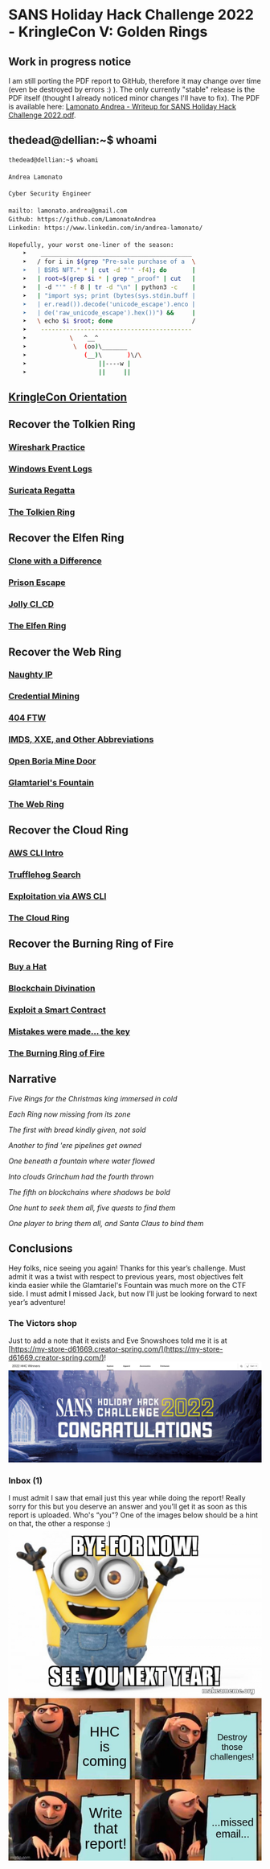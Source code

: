 # SANS Holiday Hack Challenge 2022 - KringleCon V: Golden Rings

## Work in progress notice
I am still porting the PDF report to GitHub, therefore it may change over time (even be destroyed by errors :) ).
The only currently "stable" release is the PDF itself (thought I already noticed minor changes I'll have to fix).
The PDF is available here: [Lamonato Andrea - Writeup for SANS Holiday Hack Challenge 2022.pdf](https://github.com/LamonatoAndrea/KringleCon5/blob/master/Lamonato%20Andrea%20-%20Writeup%20for%20SANS%20Holiday%20Hack%20Challenge%202022.pdf).

## thedead@dellian:~$ whoami
```bash
thedead@dellian:~$ whoami

Andrea Lamonato

Cyber Security Engineer

mailto: lamonato.andrea@gmail.com
Github: https://github.com/LamonatoAndrea
Linkedin: https://www.linkedin.com/in/andrea-lamonato/

Hopefully, your worst one-liner of the season:
    ➤    __________________________________________
    ➤   / for i in $(grep "Pre-sale purchase of a  \
    ➤   | BSRS NFT." * | cut -d "'" -f4); do       |
    ➤   | root=$(grep $i * | grep "_proof" | cut   |
    ➤   | -d "'" -f 8 | tr -d "\n" | python3 -c    |
    ➤   | "import sys; print (bytes(sys.stdin.buff |
    ➤   | er.read()).decode('unicode_escape').enco |
    ➤   | de('raw_unicode_escape').hex())") &&     |
    ➤   \ echo $i $root; done                      /
    ➤    ------------------------------------------
    ➤            \   ^__^ 
    ➤             \  (oo)\_______
    ➤                (__)\       )\/\
    ➤                    ||----w |
    ➤                    ||     ||
```

## [KringleCon Orientation](/01%20-%20KringleCon%20Orientation/README.md)

## Recover the Tolkien Ring

### [Wireshark Practice](/02%20-%20Recover%20the%20Tolkien%20Ring/02.01%20-%20Wireshark%20Practice/README.md)

### [Windows Event Logs](/02%20-%20Recover%20the%20Tolkien%20Ring/02.02%20-%20Windows%20Event%20Logs/README.md)

### [Suricata Regatta](/02%20-%20Recover%20the%20Tolkien%20Ring/02.03%20-%20Suricata%20Regatta/README.md)

### [The Tolkien Ring](/02%20-%20Recover%20the%20Tolkien%20Ring/02.04%20-%20The%20Tolkien%20Ring/README.md)

## Recover the Elfen Ring

### [Clone with a Difference](/03%20-%20Recover%20the%20Elfen%20Ring/03.01%20-%20Clone%20with%20a%20Difference/README.md)

### [Prison Escape](/03%20-%20Recover%20the%20Elfen%20Ring/03.02%20-%20Prison%20Escape/README.md)

### [Jolly CI_CD](/03%20-%20Recover%20the%20Elfen%20Ring/03.03%20-%20Jolly%20CI_CD/README.md)

### [The Elfen Ring](/03%20-%20Recover%20the%20Elfen%20Ring/03.04%20-%20The%20Elfen%20Ring/README.md)

## Recover the Web Ring

### [Naughty IP](/04%20-%20Recover%20the%20Web%20Ring/04.01%20-%20Naughty%20IP/README.md)

### [Credential Mining](/04%20-%20Recover%20the%20Web%20Ring/04.02%20-%20Credential%20Mining/README.md)

### [404 FTW](/04%20-%20Recover%20the%20Web%20Ring/04.03%20-%20404%20FTW/README.md)

### [IMDS, XXE, and Other Abbreviations](/04%20-%20Recover%20the%20Web%20Ring/04.04%20-%20IMDS,%20XXE,%20and%20Other%20Abbreviations/README.md)

### [Open Boria Mine Door](/04%20-%20Recover%20the%20Web%20Ring/04.05%20-%20Open%20Boria%20Mine%20Door/README.md)

### [Glamtariel's Fountain](/04%20-%20Recover%20the%20Web%20Ring/04.06%20-%20Glamtariel's%20Fountain/README.md)

### [The Web Ring](/04%20-%20Recover%20the%20Web%20Ring/04.07%20-%20The%20Web%20Ring/README.md)

## Recover the Cloud Ring

### [AWS CLI Intro](/05%20-%20Recover%20the%20Cloud%20Ring/05.01%20-%20AWS%20CLI%20Intro/README.md)

### [Trufflehog Search](/05%20-%20Recover%20the%20Cloud%20Ring/05.02%20-%20Trufflehog%20Search/README.md)

### [Exploitation via AWS CLI](/05%20-%20Recover%20the%20Cloud%20Ring/05.03%20-%20Exploitation%20via%20AWS%20CLI/README.md)

### [The Cloud Ring](/05%20-%20Recover%20the%20Cloud%20Ring/05.04%20-%20The%20Cloud%20Ring/README.md)

## Recover the Burning Ring of Fire

### [Buy a Hat](/06%20-%20Recover%20the%20Burning%20Ring%20of%20Fire/06.01%20-%20Buy%20a%20Hat/README.md)

### [Blockchain Divination](/06%20-%20Recover%20the%20Burning%20Ring%20of%20Fire/06.02%20-%20Blockchain%20Divination/README.md)

### [Exploit a Smart Contract](/06%20-%20Recover%20the%20Burning%20Ring%20of%20Fire/06.03%20-%20Exploit%20a%20Smart%20Contract/README.md)

### [Mistakes were made… the key](/06%20-%20Recover%20the%20Burning%20Ring%20of%20Fire/06.04%20-%20Mistakes%20were%20made…%20the%20key/README.md)

### [The Burning Ring of Fire](/06%20-%20Recover%20the%20Burning%20Ring%20of%20Fire/06.05%20-%20The%20Burning%20Ring%20of%20Fire/README.md)

## Narrative
*Five Rings for the Christmas king immersed in cold*

*Each Ring now missing from its zone*

*The first with bread kindly given, not sold*

*Another to find 'ere pipelines get owned*

*One beneath a fountain where water flowed*

*Into clouds Grinchum had the fourth thrown*

*The fifth on blockchains where shadows be bold*

*One hunt to seek them all, five quests to find them*

*One player to bring them all, and Santa Claus to bind them*

## Conclusions
Hey folks, nice seeing you again! Thanks for this year’s challenge. Must admit it was a twist with respect
to previous years, most objectives felt kinda easier while the Glamtariel's Fountain was much more on the
CTF side. I must admit I missed Jack, but now I’ll just be looking forward to next year’s adventure!

### The Victors shop
Just to add a note that it exists and Eve Snowshoes told me it is at [https://my-store-d61669.creator-spring.com/](https://my-store-d61669.creator-spring.com/)!
![victors_shop](imgs/victors_shop.png)

### Inbox (1)
I must admit I saw that email just this year while doing the report! Really sorry for this but you deserve an
answer and you’ll get it as soon as this report is uploaded. Who's “you”? One of the images below should
be a hint on that, the other a response :)
![minions_bye](imgs/minions_bye.png)
![missed_email](imgs/missed_email.jpeg)